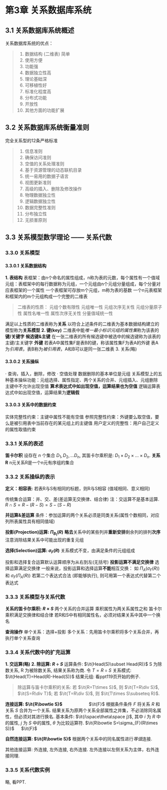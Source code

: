 # 第3章 关系数据库系统

## 3.1 关系数据库系统概述

关系数据库系统的优点：

> 1. 数据结构 (二维表) 简单
> 2. 使用方便
> 3. 功能强
> 4. 数据独立性高
> 5. 理论基础深
> 6. 可移植性好
> 7. 标准化程度高
> 8. 分布式功能
> 9. 开放性
> 10. 其他方面的功能扩展

## 3.2 关系数据库系统衡量准则

完全关系型的12条严格标准

> 1. 信息准则
> 2. 确保访问准则
> 3. 空值的关系处理准则
> 4. 基于资源管理的动态联机目录
> 5. 统一易用的数据子语言
> 6. 视图更新准则
> 7. 高级的插入、删除及修改操作
> 8. 物理数据独立性
> 9. 逻辑数据独立性
> 10. 数据完整性准则
> 11. 分布独立性
> 12. 无损害原则

## 3.3 关系模型数学理论 —— 关系代数

### 3.3.0 关系模型

#### 3.3.0.1 关系数据结构

**1. 表结构**
表框架：由n个命名的属性组成，n称为表的元数，每个属性有一个值域
元组：表框架中的每行数据称为元组，一个元组由n个元组分量组成，每个分量对应表框架的一个属性
一个表框架可存放m个元组，m称为表的基数
一个n元表框架和框架内的m个元组构成一个完整的二维表
> 二维表的性质：
    元组个数有限性
    元组唯一性
    元组次序无关性
    元组分量原子性
    属性名唯一性
    属性次序无关性
    分量值域统一性

满足以上性质的二维表称为**关系**
以符合上述条件的二维表为基本数据结构建立的模型称为**关系模型**
**2. 键(key)**
二维表中能*唯一最小标识元组的属性集*称为该表的**键/关键字**
**候选键&主键**
在一张二维表的所有候选键中被选中的候选键称为该表的主键/主关键字
**外键**
若表A中属性集F是表B的键，称该属性集F为表A的外键
表A为*引用表*，表B称为*被引用表*，A和B可以是同一张二维表
3. 关系(略)

#### 3.3.0.2 关系操纵

· 查询，插入，删除，修改
· 空值处理
数据删除的基本单位是元组
关系模型上的五种基本操纵功能：元组选择、属性指定、两个关系的合并、元组插入、元组删除
主键中不允许出现空值
**算术表达式中如出现空值，运算结果也为空值**
逻辑运算表达式中如出现空值，运算结果为**逻辑假**

#### 3.3.0.3 关系中的数据约束

实体完整性约束：主键中属性不能有空值
参照完整性约束：外键要么取空值，要么是被引用表中当前存在的某元组上的主键值
用户定义的完整性：用户自己定义的属性取值约束

### 3.3.1 关系的表述

**笛卡尔积**
设存在 $n$ 个集合 $D_{1},D_{2},...D_{n}$, 其笛卡尔乘积是: $D_{1}\times D_{2}\times ... \times D_{n}$.
**关系R**
n元关系R是一个n元有序组的集合

### 3.3.2 关系操纵的表示

**定义：相容表:** 若表R与S有相同的标题，则R与S相容 (值域相同、意义相同)

传统集合运算：并、交、差(差运算无交换律、结合律)
注：交运算不是基本运算. $R\cap S=R-(R-S)=S-(S-R)$

**并运算&差运算**
条件：参加运算的两个关系必须是同类关系(属性个数相同，对应列所表属性具有相同值域)

**投影(Projection)运算: $\Pi_{B_{1}}(R)$**
**略去**关系中的某些列并**重新安排**剩余列的排列**次序**
注意消除结果关系中可能出现的重复元组

**选择(Selection)运算: $\sigma_{F}(R)$**
关系模式不变，由满足条件的元组组成

投影和选择复合运算默认运算顺序为从右到左(无括号)
**投影运算不满足交换律**
选择运算满足交换律
一般来说，投影运算和选择运算**不能**相互交换：
    如 $\Pi_{A}(\sigma_{F}(R))$ 和 $\sigma_{F}(\Pi_{A}(R))$
    若第二个表达式合法 (即能够执行), 则可用第一个表达式代替第二个表达式

### 3.3.3 关系模型与关系代数

**关系的笛卡尔乘积: $R\times S$**
两个关系的合并运算
乘积属性为两关系属性之和
笛卡尔乘积满足交换律和结合律
若R和S中有相同属性名，必须对结果关系中其中一个换名

**查询操作**
单个关系：选择+投影
多个关系：先用笛卡尔乘积将多个关系合并，再执行单个关系查询

### 3.3.4 关系代数中的扩充运算

**1. 交运算(略)**
**2. 除运算: $R\div S$**
运算条件: $\it{Head(S)\subset Head(R)}$
S 为除数关系, R 为被除数关系, 结果关系称为商.
令 $T=R\div S$
关系模式: $\it{Head(T)=Head(R)-Head(S)}$
结果元组: 看ppt119页开始的例子.
> 除运算与笛卡尔乘积的关系:
    若 $\it{R=T\times S}$, 则 $\it{T=R\div S}$, $\it{S=R\div T}$;
    若 $\it{T=R\div S}$, 则 $\it{T\times S\subseteq R}$.

**连接运算: $\it{R\bowtie S}$**
&emsp;&emsp;&emsp;&emsp;&emsp;&ensp; $\it{F}$
根据条件条件 $F$ 将关系 $R$ 和关系 $S$ 合并为一个关系.
结果关系为原两个关系全部属性之并集，不必消除同名属性，但必须对其进行换名.
基本条件: $\it{i\space\theta\space j}$, 其中 $i$ 为 $R$ 中的属性, $j$ 为 $S$ 中的属性, $\theta$ 为比较运算符.
$\it{R\bowtie S=\sigma_{F}(R\times S)}$
&emsp; $\it{F}$

**自然连接运算: $\it{R\bowtie S}$**
根据两个关系中的同名属性进行*等值*连接.

其他连接运算: 外连接, 左外连接, 右外连接.
左外连接以左侧关系为主体，右外连接同理.

### 3.3.5 关系代数实例

略, 看PPT.
